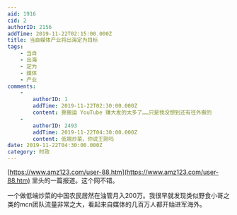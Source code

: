 ```yaml
---
aid: 1916
cid: 2
authorID: 2156
addTime: 2019-11-22T02:15:00.000Z
title: 当自媒体产业将出海定为目标
tags:
    - 当自
    - 出海
    - 定为
    - 媒体
    - 产业
comments:
    -
        authorID: 1
        addTime: 2019-11-22T02:30:00.000Z
        content: 靠搬运 YouTube 赚大发的太多了……只是我没想到还有往外搬的
    -
        authorID: 2493
        addTime: 2019-11-22T04:30:00.000Z
        content: 低端炒菜，你说王刚吗
date: 2019-11-22T04:30:00.000Z
category: 时政
---
```


[https://www.amz123.com/user-88.htm](https://www.amz123.com/user-88.htm) 里头的一篇报道。这个网不错。

一个做低端炒菜的中国农民居然在油管月入200万。我很早就发现类似野食小哥之类的mcn团队流量非常之大，看起来自媒体的几百万人都开始进军海外。
